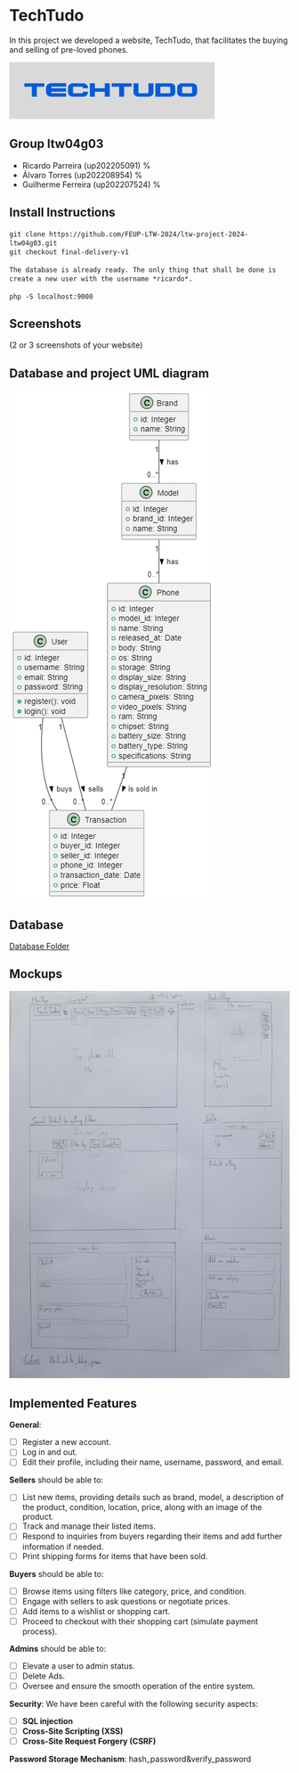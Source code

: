# TechTudo

In this project we developed a website, TechTudo, that facilitates the buying and selling of pre-loved phones.

![img](docs/TechTudo_logo.png)

## Group ltw04g03

- Ricardo Parreira (up202205091) %
- Álvaro Torres (up202208954) %
- Guilherme Ferreira (up202207524) %

## Install Instructions

    git clone https://github.com/FEUP-LTW-2024/ltw-project-2024-ltw04g03.git
    git checkout final-delivery-v1
    
    The database is already ready. The only thing that shall be done is create a new user with the username *ricardo*.

    php -S localhost:9000

## Screenshots

(2 or 3 screenshots of your website)

## Database and project UML diagram

![img](docs/UMLdiagram.png)

## Database

[Database Folder](./database)

## Mockups

![img](docs/Mockups.jpg)

## Implemented Features

**General**:

- [ ] Register a new account.
- [ ] Log in and out.
- [ ] Edit their profile, including their name, username, password, and email.

**Sellers**  should be able to:

- [ ] List new items, providing details such as brand, model, a description of the product, condition, location, price, along with an image of the product.
- [ ] Track and manage their listed items.
- [ ] Respond to inquiries from buyers regarding their items and add further information if needed.
- [ ] Print shipping forms for items that have been sold.

**Buyers**  should be able to:

- [ ] Browse items using filters like category, price, and condition.
- [ ] Engage with sellers to ask questions or negotiate prices.
- [ ] Add items to a wishlist or shopping cart.
- [ ] Proceed to checkout with their shopping cart (simulate payment process).

**Admins**  should be able to:

- [ ] Elevate a user to admin status.
- [ ] Delete Ads.
- [ ] Oversee and ensure the smooth operation of the entire system.

**Security**:
We have been careful with the following security aspects:

- [ ] **SQL injection**
- [ ] **Cross-Site Scripting (XSS)**
- [ ] **Cross-Site Request Forgery (CSRF)**

**Password Storage Mechanism**: hash_password&verify_password